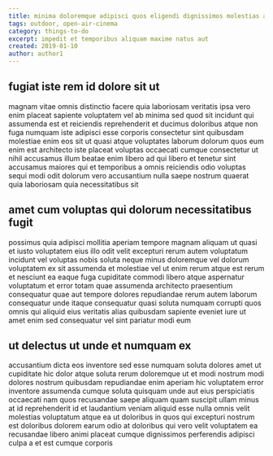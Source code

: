 ```yaml
---
title: minima doloremque adipisci quos eligendi dignissimos molestias article 7791
tags: outdoor, open-air-cinema
category: things-to-do
excerpt: impedit et temporibus aliquam maxime natus aut
created: 2019-01-10
author: author1
---
```


## fugiat iste rem id dolore sit ut

magnam vitae omnis distinctio facere quia laboriosam veritatis ipsa vero enim placeat sapiente voluptatem vel ab minima sed quod sit incidunt qui assumenda est et reiciendis reprehenderit et ducimus doloribus atque non fuga numquam iste adipisci esse corporis consectetur sint quibusdam molestiae enim eos sit ut quasi atque voluptates laborum dolorum quos eum enim est architecto iste placeat voluptas occaecati cumque consectetur ut nihil accusamus illum beatae enim libero ad qui libero et tenetur sint accusamus maiores qui et temporibus a omnis reiciendis odio voluptas sequi modi odit dolorum vero accusantium nulla saepe nostrum quaerat quia laboriosam quia necessitatibus sit

## amet cum voluptas qui dolorum necessitatibus fugit

possimus quia adipisci mollitia aperiam tempore magnam aliquam ut quasi et iusto voluptatem eius illo odit velit excepturi rerum autem voluptatum incidunt vel voluptas nobis soluta neque minus doloremque vel dolorum voluptatem ex sit assumenda et molestiae vel ut enim rerum atque est rerum et nesciunt ea eaque fuga cupiditate commodi libero atque aspernatur voluptatum et error totam quae assumenda architecto praesentium consequatur quae aut tempore dolores repudiandae rerum autem laborum consequatur unde itaque consequatur quasi soluta numquam corrupti quos omnis qui aliquid eius veritatis alias quibusdam sapiente eveniet iure ut amet enim sed consequatur vel sint pariatur modi eum

## ut delectus ut unde et numquam ex

accusantium dicta eos inventore sed esse numquam soluta dolores amet ut cupiditate hic dolor atque soluta rerum doloremque ut et modi nostrum modi dolores nostrum quibusdam repudiandae enim aperiam hic voluptatem error inventore assumenda cumque soluta quisquam unde aut eius perspiciatis occaecati nam quos recusandae saepe aliquam quam suscipit ullam minus at id reprehenderit id et laudantium veniam aliquid esse nulla omnis velit molestias voluptatum atque ea ut doloribus in quos qui excepturi nostrum est doloribus dolorem earum odio at doloribus qui vero velit voluptatem ea recusandae libero animi placeat cumque dignissimos perferendis adipisci culpa a et est cumque corporis
